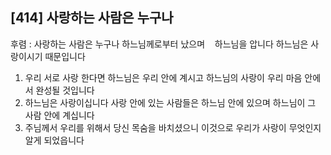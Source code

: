 ## [414] 사랑하는 사람은 누구나

후렴 : 사랑하는 사람은 누구나 하느님께로부터 났으며   
       하느님을 압니다 하느님은 사랑이시기 때문입니다  
1) 우리 서로 사랑 한다면 하느님은 우리 안에 계시고 하느님의 사랑이 우리 마음 안에서 완성될 것입니다  
2) 하느님은 사랑이십니다 사랑 안에 있는 사람들은 하느님 안에 있으며 하느님이 그 사람 안에 계십니다  
3) 주님께서 우리를 위해서 당신 목숨을 바치셨으니 이것으로 우리가 사랑이 무엇인지 알게 되었읍니다
